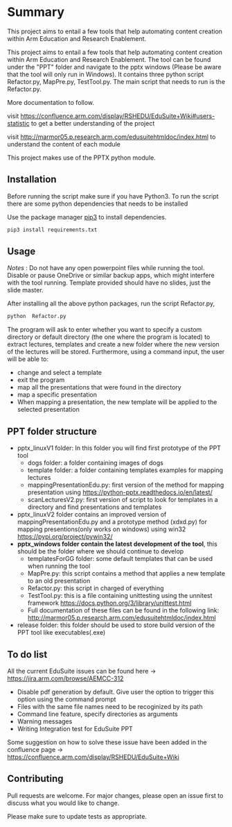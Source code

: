 ﻿# Summary
This project aims to entail a few tools that help automating content creation within Arm Education and Research Enablement.

This project aims to entail a few tools that help automating content creation within Arm Education and Research Enablement. The tool can be found under the "PPT" folder and navigate to the pptx windows (Please be aware that the tool will only run in Windows). It contains three python script Refactor.py, MapPre.py, TestTool.py. The main script that needs to run is the Refactor.py.

More documentation to follow.

visit https://confluence.arm.com/display/RSHEDU/EduSuite+Wiki#users-statistic to get a better understanding of the project

visit http://marmor05.p.research.arm.com/edusuitehtmldoc/index.html to understand the content of each module

This project makes use of the PPTX python module.

## Installation
Before running the script make sure if you have Python3. To run the script there are some python dependencies that needs to be installed

Use the package manager [pip3](https://pip.pypa.io/en/stable/) to install dependencies.

```bash
pip3 install requirements.txt
```

## Usage

*Notes* : Do not have any open powerpoint files while running the tool. Disable or pause OneDrive or similar backup apps, which might interfere with the tool running. Template provided should have no slides, just the slide master.

After installing all the above python packages, run the script Refactor.py,
```bash
python  Refactor.py
```
The program will ask to enter whether you want to specify a custom directory or default directory (the one where the program is located) to extract lectures, templates and create a new folder where the new version of the lectures will be stored.
Furthermore, using a command input, the user will be able to:

* change and select a template
* exit the program
* map all the presentations that were found in the directory
* map a specific presentation
* When mapping a presentation, the new template will be applied to the selected presentation

## PPT folder structure
* pptx_linuxV1 folder: In this folder you will find  first prototype of the PPT tool
  * dogs folder: a folder containing images of dogs
  * template folder: a folder containing templates examples for mapping lectures
  * mappingPresentationEdu.py: first version of the method for mapping presentation using https://python-pptx.readthedocs.io/en/latest/
  * scanLecturesV2.py: first version of script to look for templates in a directory and find presentations and templates
* pptx_linuxV2 folder contains an improved version of mappingPresentationEdu.py and a prototype method (xdxd.py) for mapping presentions(only works on windows) using win32 https://pypi.org/project/pywin32/
* __pptx_windows folder contain the latest development of the tool__, this should be the folder where we should continue to develop
  * templatesForGG folder: some default templates that can be used when running the tool
  * MapPre.py: this script contains a method that applies a new template to an old presentation
  * Refactor.py: this script in charged of everything
  * TestTool.py: this is a file containing unittesting using the unnitest framework https://docs.python.org/3/library/unittest.html
  * Full documentation of these files can be found in the following link: http://marmor05.p.research.arm.com/edusuitehtmldoc/index.html
* release folder: this folder should be used to store build version of the PPT tool like executables(.exe)
## To do list
All the current EduSuite issues can be found here → https://jira.arm.com/browse/AEMCC-312
* Disable pdf generation by default. Give user the option to trigger this option using the command prompt
* Files with the same file names need to be recoginized by its path
* Command line feature, specify directories as arguments
* Warning messages
* Writing Integration test for EduSuite PPT

Some suggestion on how to solve these issue have been added in the confluence page → https://confluence.arm.com/display/RSHEDU/EduSuite+Wiki
## Contributing
Pull requests are welcome. For major changes, please open an issue first to discuss what you would like to change.

Please make sure to update tests as appropriate.
